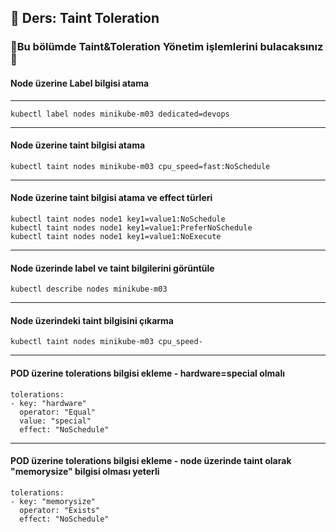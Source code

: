 ## 🧑 Ders: Taint Toleration

### 📗Bu bölümde Taint&Toleration Yönetim işlemlerini bulacaksınız📗

#### Node üzerine Label bilgisi atama
***
```
kubectl label nodes minikube-m03 dedicated=devops
```
***
#### Node üzerine taint bilgisi atama
```
kubectl taint nodes minikube-m03 cpu_speed=fast:NoSchedule
```
***
#### Node üzerine taint bilgisi atama ve effect türleri
```
kubectl taint nodes node1 key1=value1:NoSchedule
kubectl taint nodes node1 key1=value1:PreferNoSchedule
kubectl taint nodes node1 key1=value1:NoExecute
```
***
#### Node üzerinde label ve taint bilgilerini görüntüle
```
kubectl describe nodes minikube-m03
```
***
#### Node üzerindeki taint bilgisini çıkarma
```
kubectl taint nodes minikube-m03 cpu_speed-
```
***
#### POD üzerine tolerations bilgisi ekleme - hardware=special olmalı
```
tolerations:
- key: "hardware"
  operator: "Equal"
  value: "special"
  effect: "NoSchedule"
```
***
#### POD üzerine tolerations bilgisi ekleme - node üzerinde taint olarak "memorysize" bilgisi olması yeterli
```
tolerations:
- key: "memorysize"
  operator: "Exists"
  effect: "NoSchedule"
```
